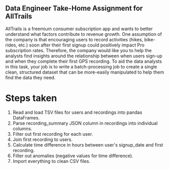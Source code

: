 ## Data Engineer Take-Home Assignment for AllTrails

AllTrails is a freemium consumer subscription app and wants to better understand what factors contribute to revenue growth. One assumption of the company is that encouraging users to record activities (hikes, bike-rides, etc.) soon after their first signup could positively impact Pro subscription rates. Therefore, the company would like you to help the analysts find insights around the relationship between when users sign-up and when they complete their first GPS recording. To aid the data analysts in this task, your job is to write a batch-processing job to create a single clean, structured dataset that can be more-easily manipulated to help them find the data they need.

# Steps taken

1. Read and load TSV files for users and recordings into pandas DataFrames.
2. Parse recording_summary JSON column in recordings into individual columns.
3. Filter out first recording for each user.
4. Join first recording to users.
5. Calculate time difference in hours between user's signup_date and first recording.
5. Filter out anomalies (negative values for time difference).
6. Import everything to clean CSV files.